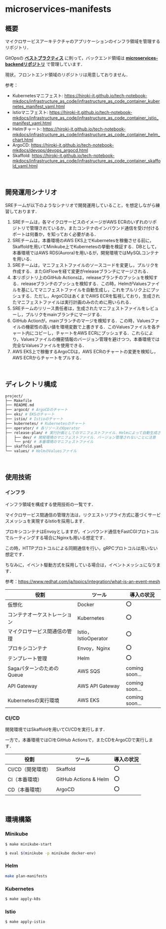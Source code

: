 # microservices-manifests

## 概要

マイクロサービスアーキテクチャのアプリケーションのインフラ領域を管理するリポジトリ．

GitOpsの **[ベストプラクティス](https://blog.argoproj.io/5-gitops-best-practices-d95cb0cbe9ff)** に則って，バックエンド領域は **[microservices-backendリポジトリ](https://github.com/hiroki-it/microservices-backend)** で管理しています．

現状，フロントエンド領域のリポジトリは用意しておりません．

参考：

- Kubernetesマニフェスト: https://hiroki-it.github.io/tech-notebook-mkdocs/infrastructure_as_code/infrastructure_as_code_container_kubernetes_manifest_yaml.html
- Istioマニフェスト: https://hiroki-it.github.io/tech-notebook-mkdocs/infrastructure_as_code/infrastructure_as_code_container_istio_manifest_yaml.html
- Helmチャート: https://hiroki-it.github.io/tech-notebook-mkdocs/infrastructure_as_code/infrastructure_as_code_container_helm_chart.html
- ArgoCD: https://hiroki-it.github.io/tech-notebook-mkdocs/devops/devops_argocd.html
- Skaffold: https://hiroki-it.github.io/tech-notebook-mkdocs/infrastructure_as_code/infrastructure_as_code_container_skaffold_yaml.html

<br>

## 開発運用シナリオ

SREチームが以下のようなシナリオで開発運用していること，を想定しながら練習しております．

1. SREチームは，各マイクロサービスのイメージがAWS ECRのいずれのリポジトリで管理されているか，またコンテナのインバウンド通信を受け付けるポートは何番か，を知っておく必要がある．
2. SREチームは，本番環境のAWS EKS上でKubernetesを稼働させる前に，Skaffoldを用いてMinikube上でKubernetesの挙動を検証する．DBとして，本番環境ではAWS RDS(Aurora)を用いるが，開発環境ではMySQLコンテナを用いる．
3. SREチームは，マニフェストファイルのソースコードを変更し，プルリクを作成する．またGitFlowを経て変更がreleaseブランチにマージされる．
4. 本リポジトリ上のGitHub Actionsは，releaseブランチのプッシュを検知する．releaseブランチのプッシュを検知する．この時，HelmがValuesファイルを基にしてマニフェストファイルを自動生成し，これをプルリク上にプッシュする．ただし，ArgoCDはあくまでAWS ECRを監視しており，生成されたマニフェストファイルは実行計画のみのために用いられる．
5. SREチームのリリース責任者は，生成されたマニフェストファイルをレビューし，プルリクをmainブランチにマージする． 
6. GitHub Actionが，mainブランチのマージを検知する．この時，Valuesファイルの機密性の高い値を環境変数で上書きする．このValuesファイルを各チャート内にコピーし，チャートをAWS ECRにプッシュする．これらにより，Valuesファイルの機密情報のバージョン管理を避けつつ，本番環境では完全なValuesファイルを使用できる．
7. AWS EKS上で稼働するArgoCDは，AWS ECRのチャートの変更を検知し，AWS ECRからチャートをプルする．

<br>

## ディレクトリ構成

```bash
project/
├── Makefile
├── README.md
├── argocd/ # ArgoCDのチャート
├── eks/ # EKSのチャート
├── istio/ # Istioのチャート
├── kubernetes/ # Kubernetesのチャート
├── operator/ # 各リソースのOperator
├── release-plan/ # 実行計画としてのマニフェストファイル．Helmによって自動生成される．
│   ├── dev/ # 開発環境のマニフェストファイル．バージョン管理されないことに注意
│   └── prd/ # 本番環境のマニフェストファイル
├── skaffold.yaml
└── values/ # HelmのValuesファイル
```

<br>

## 使用技術

### インフラ

インフラ領域を構成する使用技術の一覧です．

マイクロサービス間通信の管理方法は，リクエストリプライ方式に基づくサービスメッシュを実現するIstioを採用します．

プロキシコンテナはEnvoyとしますが，インバウンド通信をFastCGIプロトコルでルーティングする場合にNginxも用いる想定です．

この時，HTTPプロトコルによる同期通信を行い，gRPCプロトコルは用いない想定です．

ちなみに，イベント駆動方式を採用している場合は，イベントメッシュになります．

参考：https://www.redhat.com/ja/topics/integration/what-is-an-event-mesh

| 役割                | ツール                 | 導入の状況          |
|-------------------|---------------------|----------------|
| 仮想化               | Docker              | ⭕              |
| コンテナオーケストレーション    | Kubernetes          | ⭕              |
| マイクロサービス間通信の管理    | Istio，IstioOperator | ⭕              |
| プロキシコンテナ          | Envoy，Nginx         | ⭕              |
| テンプレート管理          | Helm                | ⭕              |
| SagaパターンのためのQueue | AWS SQS             | coming soon... |
| API Gateway       | AWS API Gateway     | coming soon... |
| Kubernetesの実行環境   | AWS EKS             | coming soon... |

### CI/CD

開発環境ではSkaffoldを用いてCI/CDを実行します．

一方で，本番環境ではCIをGitHub Actionsで，またCDをArgoCDで実行します．

| 役割          | ツール                   | 導入の状況 |
|-------------|-----------------------|-------|
| CI/CD（開発環境） | Skaffold              | ⭕     |
| CI（本番環境）    | GitHub Actions & Helm | ⭕     |
| CD（本番環境）    | ArgoCD                | ⭕     |

<br>

## 環境構築

### Minikube

```bash
$ make minikube-start

$ eval $(minikube -p minikube docker-env)
```

### Helm

```bash
make plan-manifests
````

### Kubernetes

```bash
$ make apply-k8s
```

### Istio

```bash
$ make apply-istio
```
